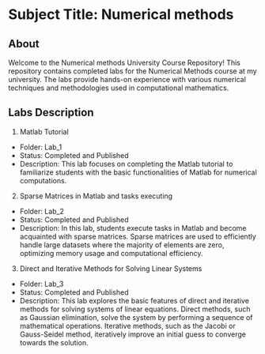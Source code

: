 # Subject Title: Numerical methods

## About

Welcome to the Numerical methods University Course Repository!
This repository contains completed labs for the Numerical Methods course at my university. The labs provide hands-on experience with various numerical techniques and methodologies used in computational mathematics.



## Labs Description
1. Matlab Tutorial
  - Folder: Lab_1
  - Status: Completed and Published
  - Description: This lab focuses on completing the Matlab tutorial to familiarize students with the basic functionalities of Matlab for numerical computations.
2. Sparse Matrices in Matlab and tasks executing 
  - Folder: Lab_2
  - Status: Completed and Published
  - Description: In this lab, students execute tasks in Matlab and become acquainted with sparse matrices. Sparse matrices are used to efficiently handle large datasets where the majority of elements are zero, optimizing memory usage and computational efficiency.
3. Direct and Iterative Methods for Solving Linear Systems
  - Folder: Lab_3
  - Status: Completed and Published
  - Description: This lab explores the basic features of direct and iterative methods for solving systems of linear equations. Direct methods, such as Gaussian elimination, solve the system by performing a sequence of mathematical operations. Iterative methods, such as the Jacobi or Gauss-Seidel method, iteratively improve an initial guess to converge towards the solution.
